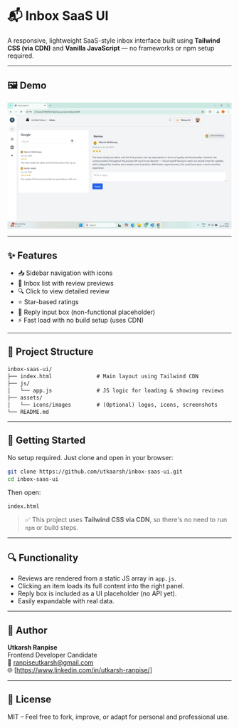 # 📬 Inbox SaaS UI

A responsive, lightweight SaaS-style inbox interface built using **Tailwind CSS (via CDN)** and **Vanilla JavaScript** — no frameworks or npm setup required.

---

## 🖼️ Demo

![Preview](<Screenshot (52).png>)

---

## ✨ Features

- 📥 Sidebar navigation with icons
- 📄 Inbox list with review previews
- 🔍 Click to view detailed review
- ⭐ Star-based ratings
- 💬 Reply input box (non-functional placeholder)
- ⚡ Fast load with no build setup (uses CDN)

---

## 📁 Project Structure

```
inbox-saas-ui/
├── index.html              # Main layout using Tailwind CDN
├── js/
│   └── app.js              # JS logic for loading & showing reviews
├── assets/
│   └── icons/images        # (Optional) logos, icons, screenshots
└── README.md
```

---

## 🚀 Getting Started

No setup required. Just clone and open in your browser:

```bash
git clone https://github.com/utkaarsh/inbox-saas-ui.git
cd inbox-saas-ui
```

Then open:

```
index.html
```

> ✅ This project uses **Tailwind CSS via CDN**, so there's no need to run `npm` or build steps.

---

## 🔍 Functionality

- Reviews are rendered from a static JS array in `app.js`.
- Clicking an item loads its full content into the right panel.
- Reply box is included as a UI placeholder (no API yet).
- Easily expandable with real data.

---

## 🧠 Author

**Utkarsh Ranpise**  
Frontend Developer Candidate  
📧 ranpiseutkarsh@gmail.com  
🌐 [https://www.linkedin.com/in/utkarsh-ranpise/]

---

## 📄 License

MIT – Feel free to fork, improve, or adapt for personal and professional use.
